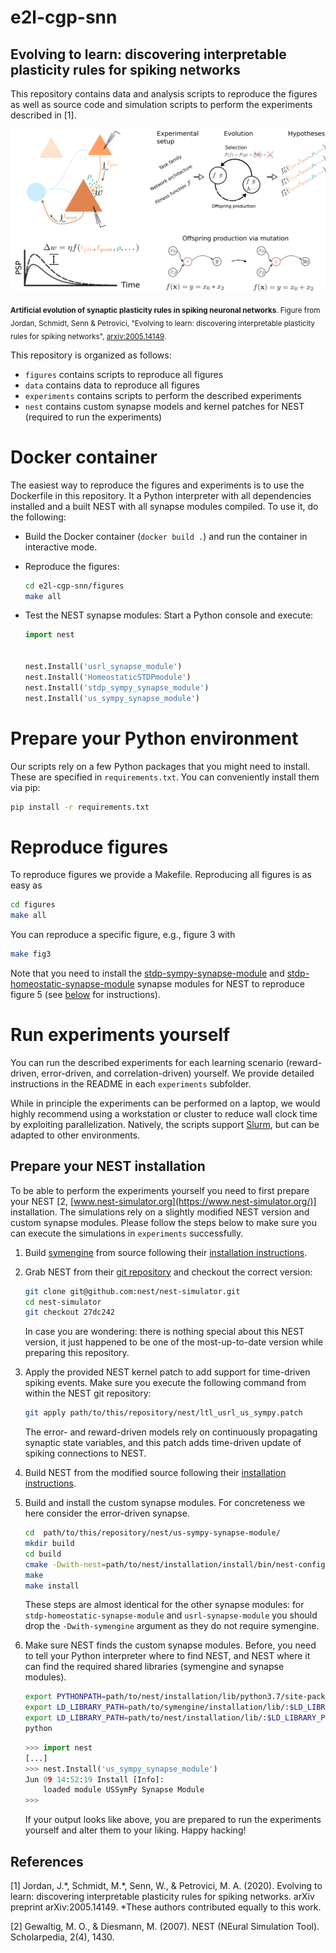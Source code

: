 # e2l-cgp-snn
## Evolving to learn: discovering interpretable plasticity rules for spiking networks

This repository contains data and analysis scripts to reproduce the figures as well as source code and simulation scripts to perform the experiments described in [1].

<div style="text-align:center"><img src="intro_microcircuit.png" alt="Intro microcircuit" width="600"/></div>

<sub>__Artificial evolution of synaptic plasticity rules in spiking neuronal networks__. Figure from Jordan, Schmidt, Senn & Petrovici, "Evolving to learn: discovering interpretable plasticity rules for spiking networks", [ arxiv:2005.14149](https://arxiv.org/abs/2005.14149).</sub>

This repository is organized as follows:

- `figures` contains scripts to reproduce all figures
- `data` contains data to reproduce all figures
- `experiments` contains scripts to perform the described experiments
- `nest` contains custom synapse models and kernel patches for NEST (required to run the experiments)

# Docker container

The easiest way to reproduce the figures and experiments is to use the Dockerfile in this repository. It a Python interpreter with all dependencies installed and a built NEST with all synapse modules compiled. To use it, do the following:

- Build the Docker container (`docker build .`) and run the container in interactive mode.
- Reproduce the figures:

  ```bash
  cd e2l-cgp-snn/figures
  make all  
  ```
- Test the NEST synapse modules:
  Start a Python console and execute:
  ```python
  import nest

  
  nest.Install('usrl_synapse_module')
  nest.Install('HomeostaticSTDPmodule')
  nest.Install('stdp_sympy_synapse_module') 
  nest.Install('us_sympy_synapse_module') 
  ```

# Prepare your Python environment

Our scripts rely on a few Python packages that you might need to install. These are specified in `requirements.txt`. You can conveniently install them via pip:
```bash
pip install -r requirements.txt
```

# Reproduce figures

To reproduce figures we provide a Makefile. Reproducing all figures is as easy as
```bash
cd figures
make all
```

You can reproduce a specific figure, e.g., figure 3 with
```bash
make fig3
```

Note that you need to install the [stdp-sympy-synapse-module](https://github.com/Happy-Algorithms-League/e2l-cgp-snn/tree/65d6b28b5129164cab11be4bb5ab9c078fd764c2/nest/stdp-sympy-synapse-module) and [stdp-homeostatic-synapse-module](https://github.com/Happy-Algorithms-League/e2l-cgp-snn/tree/65d6b28b5129164cab11be4bb5ab9c078fd764c2/nest/stdp-homeostatic-synapse-module) synapse modules for NEST to reproduce figure 5 (see [below](https://github.com/Happy-Algorithms-League/e2l-cgp-snn#prepare-your-nest-installation) for instructions).

# Run experiments yourself

You can run the described experiments for each learning scenario (reward-driven, error-driven, and correlation-driven) yourself. We provide detailed instructions in the README in each `experiments` subfolder.

While in principle the experiments can be performed on a laptop, we would highly recommend using a workstation or cluster to reduce wall clock time by exploiting parallelization. Natively, the scripts support [Slurm](https://slurm.schedmd.com/), but can be adapted to other environments.

## Prepare your NEST installation

To be able to perform the experiments yourself you need to first prepare your NEST [2, [www.nest-simulator.org](https://www.nest-simulator.org/)] installation. The simulations rely on a slightly modified NEST version and custom synapse modules. Please follow the steps below to make sure you can execute the simulations in `experiments` successfully.

1. Build [symengine](https://github.com/symengine/symengine) from source following their [installation instructions](https://github.com/symengine/symengine#building-from-source).

2. Grab NEST from their [git repository](https://github.com/nest/nest-simulator) and checkout the correct version:
   ```bash
   git clone git@github.com:nest/nest-simulator.git
   cd nest-simulator
   git checkout 27dc242
   ```
   In case you are wondering: there is nothing special about this NEST version, it just happened to be one of the most-up-to-date version while preparing this repository.
   
3. Apply the provided NEST kernel patch to add support for time-driven spiking events. Make sure you execute the following command from within the NEST git repository:
   ```bash
   git apply path/to/this/repository/nest/ltl_usrl_us_sympy.patch
   ```
   The error- and reward-driven models rely on continuously propagating synaptic state variables, and this patch adds time-driven update of spiking connections to NEST.
   
4. Build NEST from the modified source following their [installation instructions](https://nest-simulator.readthedocs.io/en/stable/installation/index.html#advanced-install).

5. Build and install the custom synapse modules. For concreteness we here consider the error-driven synapse.
   ```bash
   cd  path/to/this/repository/nest/us-sympy-synapse-module/
   mkdir build
   cd build
   cmake -Dwith-nest=path/to/nest/installation/install/bin/nest-config -Dwith-symengine=path/to/symengine/installation/install/ ../
   make
   make install
   ```
   These steps are almost identical for the other synapse modules: for `stdp-homeostatic-synapse-module` and `usrl-synapse-module` you should drop the `-Dwith-symengine` argument as they do not require symengine.
   
6. Make sure NEST finds the custom synapse modules. Before, you need to tell your Python interpreter where to find NEST, and NEST where it can find the required shared libraries (symengine and synapse modules).
   ```bash
   export PYTHONPATH=path/to/nest/installation/lib/python3.7/site-packages/:$PYTHONPATH
   export LD_LIBRARY_PATH=path/to/symengine/installation/lib/:$LD_LIBRARY_PATH
   export LD_LIBRARY_PATH=path/to/nest/installation/lib/:$LD_LIBRARY_PATH
   python
   ```
   ```python
   >>> import nest
   [...]
   >>> nest.Install('us_sympy_synapse_module')
   Jun 09 14:52:19 Install [Info]: 
	   loaded module USSymPy Synapse Module
   >>>
   ```
   If your output looks like above, you are prepared to run the experiments yourself and alter them to your liking. Happy hacking!

## References
[1] Jordan, J.\*, Schmidt, M.\*, Senn, W., & Petrovici, M. A. (2020). Evolving to learn: discovering interpretable plasticity rules for spiking networks. arXiv preprint arXiv:2005.14149. *These authors contributed equally to this work.

[2] Gewaltig, M. O., & Diesmann, M. (2007). NEST (NEural Simulation Tool). Scholarpedia, 2(4), 1430.
